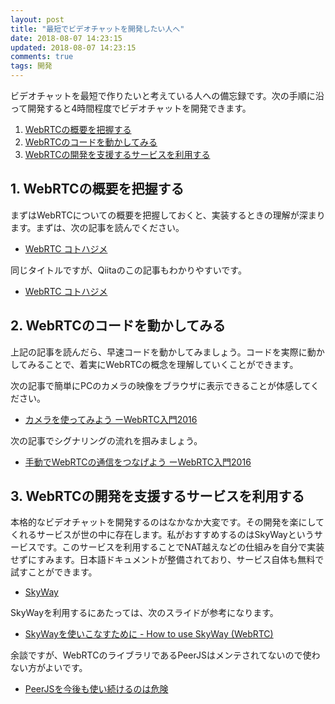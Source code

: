 ```yaml
---
layout: post
title: "最短でビデオチャットを開発したい人へ"
date: 2018-08-07 14:23:15
updated: 2018-08-07 14:23:15
comments: true
tags: 開発
---
```

ビデオチャットを最短で作りたいと考えている人への備忘録です。次の手順に沿って開発すると4時間程度でビデオチャットを開発できます。

1. [WebRTCの概要を把握する](#1-webrtcの概要を把握する)
2. [WebRTCのコードを動かしてみる](#2-webrtcのコードを動かしてみる)
3. [WebRTCの開発を支援するサービスを利用する](#3-webrtcの開発を支援するサービスを利用する)

## 1. WebRTCの概要を把握する

まずはWebRTCについての概要を把握しておくと、実装するときの理解が深まります。まずは、次の記事を読んでください。

* <a href="https://gist.github.com/voluntas/67e5a26915751226fdcf" target="_blank">WebRTC コトハジメ</a>

同じタイトルですが、Qiitaのこの記事もわかりやすいです。

* <a href="https://qiita.com/yusuke84/items/286f569d110daede721e" target="_blank">WebRTC コトハジメ</a>

## 2. WebRTCのコードを動かしてみる

上記の記事を読んだら、早速コードを動かしてみましょう。コードを実際に動かしてみることで、着実にWebRTCの概念を理解していくことができます。

次の記事で簡単にPCのカメラの映像をブラウザに表示できることが体感してください。

* <a href="https://html5experts.jp/mganeko/19728/" target="_blank">カメラを使ってみよう ーWebRTC入門2016</a>

次の記事でシグナリングの流れを掴みましょう。

* <a href="https://html5experts.jp/mganeko/19814/" target="_blank">手動でWebRTCの通信をつなげよう ーWebRTC入門2016</a>

## 3. WebRTCの開発を支援するサービスを利用する

本格的なビデオチャットを開発するのはなかなか大変です。その開発を楽にしてくれるサービスが世の中に存在します。私がおすすめするのはSkyWayというサービスです。このサービスを利用することでNAT越えなどの仕組みを自分で実装せずにすみます。日本語ドキュメントが整備されており、サービス自体も無料で試すことができます。

* <a href="https://webrtc.ecl.ntt.com/" target="_blank">SkyWay</a>

SkyWayを利用するにあたっては、次のスライドが参考になります。

* <a href="https://www.slideshare.net/iwashi86/skyway-how-to-use-skyway-webrtc" target="_blank">SkyWayを使いこなすために - How to use SkyWay (WebRTC)</a>

余談ですが、WebRTCのライブラリであるPeerJSはメンテされてないので使わない方がよいです。
* <a href="https://medium.com/@Tukimikage/peerjs%E3%82%92%E4%BB%8A%E5%BE%8C%E3%82%82%E4%BD%BF%E3%81%84%E7%B6%9A%E3%81%91%E3%82%8B%E3%81%AE%E3%81%AF%E5%8D%B1%E9%99%BA-8c3cf68d56a0" target="_blank">PeerJSを今後も使い続けるのは危険</a>
